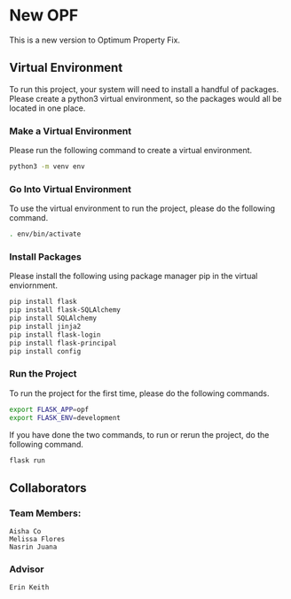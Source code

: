 # New OPF
This is a new version to Optimum Property Fix.

## Virtual Environment
To run this project, your system will need to install a handful of packages. Please create a python3 virtual environment, so the packages would all be located in one place. 

### Make a Virtual Environment
Please run the following command to create a virtual environment.

``` bash
python3 -m venv env
```
### Go Into Virtual Environment
To use the virtual environment to run the project, please do the following command.

```bash
. env/bin/activate
```

### Install Packages
Please install the following using package manager pip in the virtual enviornment.

```bash
pip install flask
pip install flask-SQLAlchemy
pip install SQLAlchemy
pip install jinja2
pip install flask-login
pip install flask-principal
pip install config
```

### Run the Project
To run the project for the first time, please do the following commands.

```bash
export FLASK_APP=opf
export FLASK_ENV=development
```
If you have done the two commands, to run or rerun the project, do the following command.

``` bash
flask run
```

## Collaborators

### Team Members:
    Aisha Co
    Melissa Flores
    Nasrin Juana

### Advisor
    Erin Keith
